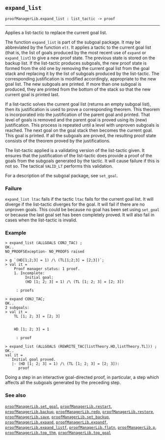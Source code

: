 ## `expand_list`

``` hol4
proofManagerLib.expand_list : list_tactic -> proof
```

------------------------------------------------------------------------

Applies a list-tactic to replace the current goal list.

The function `expand_list` is part of the subgoal package. It may be
abbreviated by the function `elt`. It applies a tactic to the current
goal list (that is, the list of goals produced by the most recent use of
`expand` or `expand_list`) to give a new proof state. The previous state
is stored on the backup list. If the list-tactic produces subgoals, the
new proof state is formed from the old one by removing the current goal
list from the goal stack and replacing it by the list of subgoals
produced by the list-tactic. The corresponding justification is modified
accordingly, appropriate to the new goal list. The new subgoals are
printed. If more than one subgoal is produced, they are printed from the
bottom of the stack so that the new current goal is printed last.

If a list-tactic solves the current goal list (returns an empty subgoal
list), then its justification is used to prove a corresponding theorem.
This theorem is incorporated into the justification of the parent goal
and printed. That level of goals is removed and the parent goal is
proved using its (new) justification. This process is repeated until a
level with unproven subgoals is reached. The next goal on the goal stack
then becomes the current goal. This goal is printed. If all the subgoals
are proved, the resulting proof state consists of the theorem proved by
the justifications.

The list-tactic applied is a validating version of the list-tactic
given. It ensures that the justification of the list-tactic does provide
a proof of the goals from the subgoals generated by the tactic. It will
cause failure if this is not so. The tactical `VALID_LT` performs this
validation.

For a description of the subgoal package, see `set_goal`.

### Failure

`expand_list ltac` fails if the tactic `ltac` fails for the current goal
list. It will diverge if the list-tactic diverges for the goal. It will
fail if there are no unproven goals. This could be because no goal has
been set using `set_goal` or because the last goal set has been
completely proved. It will also fail in cases when the list-tactic is
invalid.

### Example

``` hol4
> expand_list (ALLGOALS CONJ_TAC) ;
OK..
NO_PROOFSException- NO_PROOFS raised

> g `(HD[1;2;3] = 1) /\ (TL[1;2;3] = [2;3])`;
> val it =
    Proof manager status: 1 proof.
    1. Incomplete:
         Initial goal:
         (HD [1; 2; 3] = 1) /\ (TL [1; 2; 3] = [2; 3])

     : proofs

> expand CONJ_TAC;
OK..
2 subgoals:
> val it =
    TL [1; 2; 3] = [2; 3]


    HD [1; 2; 3] = 1

     : proof

> expand_list (ALLGOALS (REWRITE_TAC[listTheory.HD,listTheory.TL])) ;
OK..
val it =
   Initial goal proved.
   |- (HD [1; 2; 3] = 1) /\ (TL [1; 2; 3] = [2; 3]):
      proof
```

Doing a step in an interactive goal-directed proof, in particular, a
step which affects all the subgoals generated by the preceding step.

### See also

[`proofManagerLib.set_goal`](#proofManagerLib.set_goal),
[`proofManagerLib.restart`](#proofManagerLib.restart),
[`proofManagerLib.backup`](#proofManagerLib.backup),
[`proofManagerLib.redo`](#proofManagerLib.redo),
[`proofManagerLib.restore`](#proofManagerLib.restore),
[`proofManagerLib.save`](#proofManagerLib.save),
[`proofManagerLib.set_backup`](#proofManagerLib.set_backup),
[`proofManagerLib.expand`](#proofManagerLib.expand),
[`proofManagerLib.expandf`](#proofManagerLib.expandf),
[`proofManagerLib.expand_listf`](#proofManagerLib.expand_listf),
[`proofManagerLib.flatn`](#proofManagerLib.flatn),
[`proofManagerLib.p`](#proofManagerLib.p),
[`proofManagerLib.top_thm`](#proofManagerLib.top_thm),
[`proofManagerLib.top_goal`](#proofManagerLib.top_goal)
